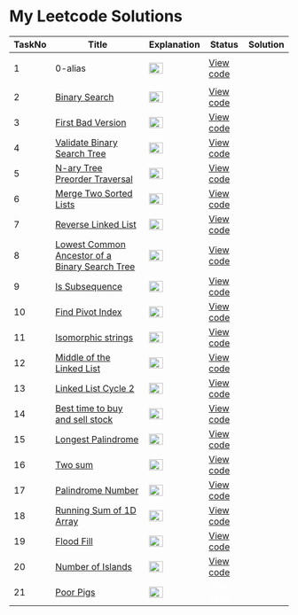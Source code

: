 <h1> My Leetcode Solutions </h1>

| TaskNo   | Title | Explanation | Status  | Solution |
|-----|--------------------|-----------------------------------------------|-------|----------|
| 1 | <p>0-alias</p> | <img src="https://www.pngmart.com/files/3/Green-Tick-PNG-Picture.png" width="25" height="20"/> | <a href="https://github.com/Gtindi/myLeetcodeSolutions/blob/main/Tree/Binary_tree_level_order_traversal/solution.py"> View code </a> |
| 2 | <a href="https://github.com/Gtindi/myLeetcodeSolutions/tree/main/Binary_Search/Binary_search">Binary Search</a> | <img src="https://www.pngmart.com/files/3/Green-Tick-PNG-Picture.png" width="25" height="20"/>  | <a href="https://github.com/Gtindi/myLeetcodeSolutions/blob/main/Binary_Search/Binary_search/solution.py">View code</a> |
| 3 | <a href="https://github.com/Gtindi/myLeetcodeSolutions/tree/main/Binary_Search/First_bad_version">First Bad Version</a> | <img src="https://www.pngmart.com/files/3/Green-Tick-PNG-Picture.png" width="25" height="20"/> | <a href="https://github.com/Gtindi/myLeetcodeSolutions/blob/main/Binary_Search/First_bad_version/solution.py">View code</a> |
| 4 | <a href="https://github.com/Gtindi/myLeetcodeSolutions/tree/main/Tree/Validate_binary_search_tree">Validate Binary Search Tree</a> | <img src="https://www.pngmart.com/files/3/Green-Tick-PNG-Picture.png" width="25" height="20"/>  | <a href="https://github.com/Gtindi/myLeetcodeSolutions/blob/main/Tree/Validate_binary_search_tree/solution.py">View code</a> |
| 5 | <a href="https://github.com/Gtindi/myLeetcodeSolutions/tree/main/Tree/N-ary_Tree_preorder_traversal">N-ary Tree Preorder Traversal</a> | <img src="https://www.pngmart.com/files/3/Green-Tick-PNG-Picture.png" width="25" height="20"/>  | <a href="https://github.com/Gtindi/myLeetcodeSolutions/blob/main/Tree/N-ary_Tree_preorder_traversal/solution.py"> View code </a> |
| 6 | <a href="https://github.com/Gtindi/myLeetcodeSolutions/tree/main/Linked_List/Merge_Two_Sorted_Lists">Merge Two Sorted Lists</a>  | <img src="https://www.pngmart.com/files/3/Green-Tick-PNG-Picture.png" width="25" height="20"/>  | <a href="https://github.com/Gtindi/myLeetcodeSolutions/blob/main/Linked_List/Merge_Two_Sorted_Lists/solution.py">View code</a> |
| 7 | <a href="https://github.com/Gtindi/myLeetcodeSolutions/tree/main/Linked_List/Reverse_Linked_List">Reverse Linked List</a> | <img src="https://www.pngmart.com/files/3/Green-Tick-PNG-Picture.png" width="25" height="20"/>  | <a href="https://github.com/Gtindi/myLeetcodeSolutions/blob/main/Linked_List/Reverse_Linked_List/solution.py">View code</a> |
| 8 | <a href="https://github.com/Gtindi/myLeetcodeSolutions/tree/main/Tree/Lowest_common_ancestor_of_a_binary_search_tree">Lowest Common Ancestor of a Binary Search Tree</a> | <img src="https://www.pngmart.com/files/3/Green-Tick-PNG-Picture.png" width="25" height="20"/>  | <a href="https://github.com/Gtindi/myLeetcodeSolutions/blob/main/Tree/Lowest_common_ancestor_of_a_binary_search_tree/solution.py">View code</a> |
| 9 | <a href="https://github.com/Gtindi/myLeetcodeSolutions/tree/main/String/Is_Subsequence">Is Subsequence</a> | <img src="https://www.pngmart.com/files/3/Green-Tick-PNG-Picture.png" width="25" height="20"/>  | <a href="https://github.com/Gtindi/myLeetcodeSolutions/blob/main/String/Is_Subsequence/solution.py">View code</a> |
| 10 | <a href="https://github.com/Gtindi/myLeetcodeSolutions/tree/main/Prefix_Sum/Find_pivot_index">Find Pivot Index</a> | <img src="https://www.pngmart.com/files/3/Green-Tick-PNG-Picture.png" width="25" height="20"/>  | <a href="https://github.com/Gtindi/myLeetcodeSolutions/blob/main/Prefix_Sum/Find_pivot_index/solution.py">View code</a> |
| 11 | <a href="https://github.com/Gtindi/myLeetcodeSolutions/tree/main/String/Isomorphic_strings">Isomorphic strings</a> | <img src="https://www.pngmart.com/files/3/Green-Tick-PNG-Picture.png" width="25" height="20"/>  | <a href="https://github.com/Gtindi/myLeetcodeSolutions/blob/main/String/Isomorphic_strings/solution.py">View code</a> |
| 12 | <a href="https://github.com/Gtindi/myLeetcodeSolutions/tree/main/Linked_List/Middle_of_the_linked_list">Middle of the Linked List</a> | <img src="https://www.pngmart.com/files/3/Green-Tick-PNG-Picture.png" width="25" height="20"/>  | <a href="https://github.com/Gtindi/myLeetcodeSolutions/blob/main/Linked_List/Middle_of_the_linked_list/solution.py">View code</a> |
| 13 | <a href="https://github.com/Gtindi/myLeetcodeSolutions/tree/main/Linked_List/Linked_list_cycle_2">Linked List Cycle 2</a> | <img src="https://www.pngmart.com/files/3/Green-Tick-PNG-Picture.png" width="25" height="20"/>  | <a href="https://github.com/Gtindi/myLeetcodeSolutions/blob/main/Linked_List/Linked_list_cycle_2/solution.py">View code</a> |
| 14 | <a href="https://github.com/Gtindi/myLeetcodeSolutions/tree/main/Greedy/Stock">Best time to buy and sell stock</a> | <img src="https://www.pngmart.com/files/3/Green-Tick-PNG-Picture.png" width="25" height="20"/>  | <a href="https://github.com/Gtindi/myLeetcodeSolutions/blob/main/Greedy/Stock/solution.py">View code</a> |
| 15 | <a href="https://github.com/Gtindi/myLeetcodeSolutions/tree/main/Greedy/Longest_palindrome">Longest Palindrome</a> | <img src="https://www.pngmart.com/files/3/Green-Tick-PNG-Picture.png" width="25" height="20"/>  | <a href="https://github.com/Gtindi/myLeetcodeSolutions/blob/main/Greedy/Longest_palindrome/solution.py">View code</a> |
| 16 | <a href="https://github.com/Gtindi/myLeetcodeSolutions/tree/main/Random_Problems/Two_Sum">Two sum</a> |<img src="https://www.pngmart.com/files/3/Green-Tick-PNG-Picture.png" width="25" height="20"/>  | <a href="https://github.com/Gtindi/myLeetcodeSolutions/blob/main/Random_Problems/Two_Sum/solution.py">View code</a> |
| 17 | <a href="https://github.com/Gtindi/myLeetcodeSolutions/tree/main/Greedy/Palindrome_Number">Palindrome Number</a> |<img src="https://www.pngmart.com/files/3/Green-Tick-PNG-Picture.png" width="25" height="20"/>  | <a href="https://github.com/Gtindi/myLeetcodeSolutions/blob/main/Greedy/Palindrome_Number/solution.py">View code</a> |
| 18 | <a href="https://github.com/Gtindi/myLeetcodeSolutions/tree/main/Prefix_Sum/Running_sum_of_1D_array">Running Sum of 1D Array</a> | <img src="https://www.pngmart.com/files/3/Green-Tick-PNG-Picture.png" width="25" height="20"/>  | <a href="https://github.com/Gtindi/myLeetcodeSolutions/blob/main/Prefix_Sum/Running_sum_of_1D_array/solution.py">View code</a> |
| 19 | <a href="https://github.com/Gtindi/myLeetcodeSolutions/tree/main/Graph_BFS_DFS/Flood_Fill">Flood Fill</a> | <img src="https://www.pngmart.com/files/3/Red-Cross-PNG-Transparent-Image.png" width="25" height="20"/>  | <a href="https://github.com/Gtindi/myLeetcodeSolutions/blob/main/Graph_BFS_DFS/Flood_Fill/solution.py">View code</a> |
| 20 | <a href="https://github.com/Gtindi/myLeetcodeSolutions/tree/main/Graph_BFS_DFS/Number_of_Islands">Number of Islands</a> | <img src="https://www.pngmart.com/files/3/Red-Cross-PNG-Transparent-Image.png" width="25" height="20"/>  | <a href="https://github.com/Gtindi/myLeetcodeSolutions/blob/main/Graph_BFS_DFS/Number_of_Islands/solution.py">View code</a> |
| 21 | <a href="https://github.com/Gtindi/myLeetcodeSolutions/tree/main/Random_Problems/Poor_Pigs">Poor Pigs</a> |<img src="https://www.pngmart.com/files/3/Green-Tick-PNG-Picture.png" width="25" height="20"/>  | <a href="https://github.com/Gtindi/myLeetcodeSolutions/blob/main/Random_Problems/Poor_Pigs/solution.py" style="color:white;">View code</a> |
